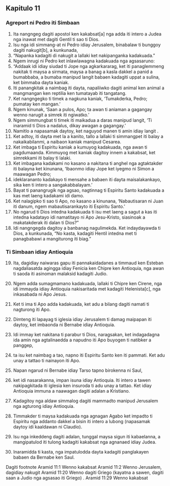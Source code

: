 Kapitulo 11
-----------

### Agreport ni Pedro iti Simbaan

1. Ita nangngeg dagiti apostol ken kakabsat[a] nga adda iti intero a Judea nga inawat met dagiti Gentil ti sao ti Dios.
2. Isu nga idi simmang-at ni Pedro idiay Jerusalem, binabalaw ti bunggoy dagiti nakugit[b], a kunkunada,
3. “Napanka kadagiti di nakugit a lallaki ket nakipanganka kadakuada.”
4. Ngem inrugi ni Pedro ket inlawlawagna kadakuada nga agsasaruno:
5. “Addaak idi idiay siudad ti Jope nga agkarkararag, ket iti panaglemmeng nakitak ti maysa a sirmata, maysa a banag a kasla dakkel a panid a bumabbaba, a bumaba manipud langit babaen kadagiti uppat a sulina, ket bimmaba dayta kaniak.
6. Iti panangkitak a naimbag iti dayta, napaliiwko dagiti animal ken animal a mangmangan ken reptilia ken tumatayab iti tangatang.
7. Ket nangngegko ti timek a nagkuna kaniak, ‘Tumakderka, Pedro; pumatay ken mangan.’
8. Ngem kinunak, ‘Saan a pulos, Apo; ta awan ti aniaman a gagangay wenno narugit a simrek iti ngiwatko.’
9. Ngem simmungbat ti timek iti maikadua a daras manipud langit, ‘Ti inaramid ti Dios a nadalus, dikay awagan a gagangay.’
10. Namitlo a napasamak daytoy, ket naguyod manen ti amin idiay langit .
11. Ket adtoy, iti dayta met la a kanito, tallo a lallaki ti simmangpet iti balay a nakaikabilanmi, a naibaon kaniak manipud Cesarea.
12. Ket imbaga ti Espiritu kaniak a kumuyog kadakuada, nga awan ti pagdumaanda. Kimmuyog met kaniak dagitoy innem a kakabsat, ket simrekkami iti balay ti lalaki.
13. Ket imbagana kadakami no kasano a nakitana ti anghel nga agtaktakder iti balayna ket kinunana, ‘Ibaonmo idiay Jope ket iyegmo ni Simon a maawagan Pedro;
14. ideklarananto kadakayo ti mensahe a babaen iti dayta maisalakankayo, sika ken ti intero a sangakabbalayam.’
15. Bayat ti panangrugik nga agsao, nagtinnag ti Espiritu Santo kadakuada a kas met laeng kadakami idi damo.
16. Ket nalagipko ti sao ti Apo, no kasano a kinunana, ‘Nabautisaran ni Juan iti danum, ngem mabautisarankayto iti Espiritu Santo.’
17. No ngarud ti Dios intedna kadakuada ti isu met laeng a sagut a kas iti intedna kadatayo idi namatitayo ni Apo Jesu-Kristo, siasinoak a makatakderak iti dalan ti Dios?”
18. Idi nangngegda dagitoy a banbanag nagulimekda. Ket indaydayawda ti Dios, a kunkunada, “No kasta, kadagiti Hentil intedna met ti panagbabawi a mangiturong iti biag.”

### Ti Simbaan idiay Antioquia

19. Ita, dagidiay naiwaras gapu iti pannakaidadanes a timmaud ken Esteban nagdaliasatda agingga idiay Fenicia ken Chipre ken Antioquia, nga awan ti saoda iti asinoman malaksid kadagiti Judio.
20. Ngem adda sumagmamano kadakuada, lallaki ti Chipre ken Cirene, nga idi immayda idiay Antioquia nakisaritada met kadagiti Helenista[c], nga inkasabada ni Apo Jesus.
21. Ket ti ima ti Apo adda kadakuada, ket adu a bilang dagiti namati ti nagturong iti Apo.
22. Dimteng iti lapayag ti iglesia idiay Jerusalem ti damag maipapan iti daytoy, ket imbaonda ni Bernabe idiay Antioquia.
23. Idi immay ket nakitana ti parabur ti Dios, naragsakan, ket indagadagna ida amin nga agtalinaedda a napudno iti Apo buyogen ti natibker a panggep,
24. ta isu ket naimbag a tao, napno iti Espiritu Santo ken iti pammati. Ket adu unay a tattao ti nainayon iti Apo.
25. Napan ngarud ni Bernabe idiay Tarso tapno birokenna ni Saul,
26. ket idi nasarakanna, impan isuna idiay Antioquia. Iti intero a tawen nakipagkitada iti iglesia ken insuroda ti adu unay a tattao. Ket idiay Antioquia immuna a naawagan dagiti adalan a Kristiano.

27. Kadagitoy nga aldaw simmalog dagiti mammadto manipud Jerusalem nga agturong idiay Antioquia.
28. Timmakder ti maysa kadakuada nga agnagan Agabo ket impadto ti Espiritu nga addanto dakkel a bisin iti intero a lubong (napasamak daytoy idi kaaldawan ni Claudio).
29. Isu nga inkeddeng dagiti adalan, tunggal maysa sigun iti kabaelanna, a mangipatulod iti tulong kadagiti kakabsat nga agnanaed idiay Judea.
30. Inaramidda ti kasta, nga impatulodda dayta kadagiti panglakayen babaen da Bernabe ken Saul.

Dagiti footnote
Aramid 11:1 Wenno kakabsat
Aramid 11:2 Wenno Jerusalem, dagidiay nakugit
Aramid 11:20 Wenno dagiti Griego (kayatna a sawen, dagiti saan a Judio nga agsasao iti Griego) .
Aramid 11:29 Wenno kakabsat